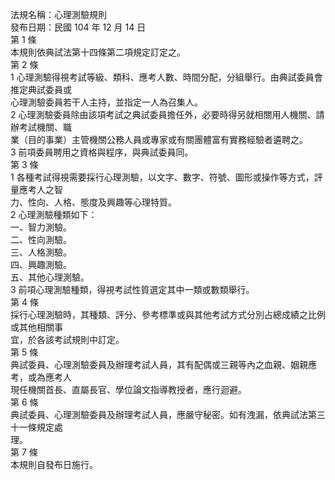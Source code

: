 法規名稱：心理測驗規則  
發布日期：民國 104 年 12 月 14 日  
第 1 條  
本規則依典試法第十四條第二項規定訂定之。  
第 2 條  
1 心理測驗得視考試等級、類科、應考人數、時間分配，分組舉行。由典試委員會推定典試委員或  
心理測驗委員若干人主持，並指定一人為召集人。  
2 心理測驗委員除由該項考試之典試委員擔任外，必要時得另就相關用人機關、請辦考試機關、職  
業（目的事業）主管機關公務人員或專家或有關團體富有實務經驗者遴聘之。  
3 前項委員聘用之資格與程序，與典試委員同。  
第 3 條  
1 各種考試得視需要採行心理測驗，以文字、數字、符號、圖形或操作等方式，評量應考人之智  
力、性向、人格、態度及興趣等心理特質。  
2 心理測驗種類如下：  
一、智力測驗。  
二、性向測驗。  
三、人格測驗。  
四、興趣測驗。  
五、其他心理測驗。  
3 前項心理測驗種類，得視考試性質選定其中一類或數類舉行。  
第 4 條  
採行心理測驗時，其種類、評分、參考標準或與其他考試方式分別占總成績之比例或其他相關事  
宜，於各該考試規則中訂定。  
第 5 條  
典試委員、心理測驗委員及辦理考試人員，其有配偶或三親等內之血親、姻親應考，或為應考人  
現任機關首長、直屬長官、學位論文指導教授者，應行迴避。  
第 6 條  
典試委員、心理測驗委員及辦理考試人員，應嚴守秘密。如有洩漏，依典試法第三十一條規定處  
理。  
第 7 條  
本規則自發布日施行。  


